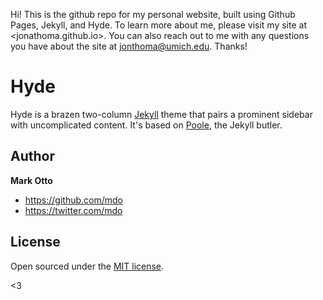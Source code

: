 Hi! This is the github repo for my personal website, built using Github Pages, Jekyll, and Hyde. To learn more about me, please visit my site at <jonathoma.github.io>. You can also reach out to me with any questions you have about the site at <jonthoma@umich.edu>. Thanks!

# Hyde

Hyde is a brazen two-column [Jekyll](http://jekyllrb.com) theme that pairs a prominent sidebar with uncomplicated content. It's based on [Poole](http://getpoole.com), the Jekyll butler.

## Author

**Mark Otto**
- <https://github.com/mdo>
- <https://twitter.com/mdo>


## License

Open sourced under the [MIT license](LICENSE.md).

<3
